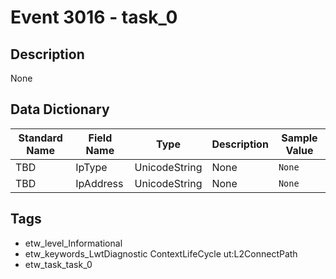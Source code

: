 # Event 3016 - task_0

## Description
None

## Data Dictionary
|Standard Name|Field Name|Type|Description|Sample Value|
|---|---|---|---|---|
|TBD|IpType|UnicodeString|None|`None`|
|TBD|IpAddress|UnicodeString|None|`None`|

## Tags
* etw_level_Informational
* etw_keywords_LwtDiagnostic ContextLifeCycle ut:L2ConnectPath
* etw_task_task_0